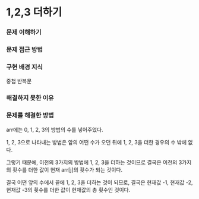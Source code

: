 # 1,2,3 더하기 

### 문제 이해하기

### 문제 접근 방법

### 구현 배경 지식

중첩 반복문 


### 해결하지 못한 이유

### 문제를 해결한 방법

arr에는 0, 1, 2, 3의 방법의 수를 넣어주었다.

1, 2, 3으로 나타내는 방법은 앞의 어떤 수가 오던 뒤에 1, 2, 3을 더한 경우의 수 밖에 없다.

그렇기 때문에, 이전의 3가지의 방법에 1, 2, 3을 더하는 것이므로 결국은 이전의 3가지의 횟수를 더한 값이 현재 arr[j]의 횟수가 되는 것이다.

결국 어떤 앞의 수에서 끝에 1, 2, 3을 더하는 것이 되므로, 결국은 현재값 -1, 현재값 -2, 현재값 -3의 횟수를 더한 값이 현재값의 총 횟수인 것이다.
